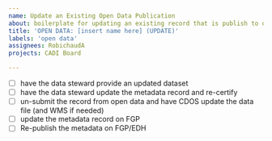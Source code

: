 ```yaml
---
name: Update an Existing Open Data Publication
about: boilerplate for updating an existing record that is publish to open data
title: 'OPEN DATA: [insert name here] (UPDATE)'
labels: 'open data'
assignees: RobichaudA
projects: CADI Board

---
```

- [ ] have the data steward provide an updated dataset
- [ ] have the data steward update the metadata record and re-certify
- [ ] un-submit the record from open data and have CDOS update the data file (and WMS if needed)
- [ ] update the metadata record on FGP
- [ ] Re-publish the metadata on FGP/EDH
